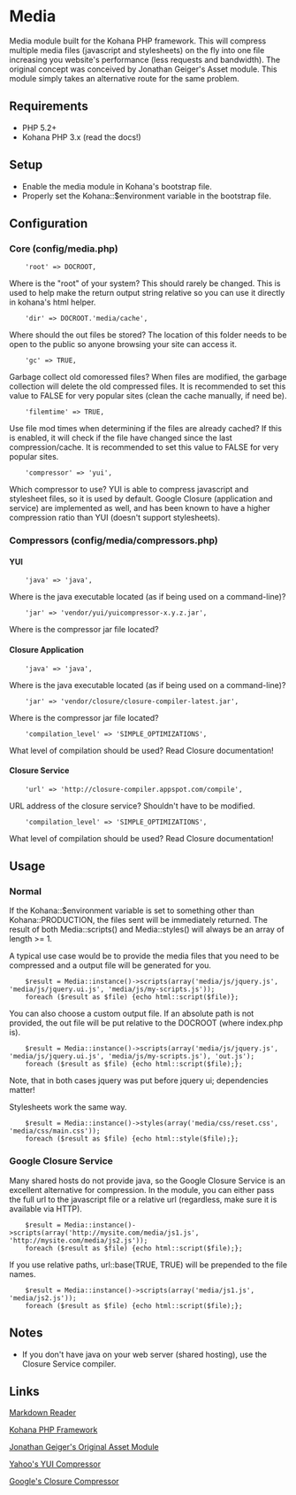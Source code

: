# Media

Media module built for the Kohana PHP framework.  This will compress multiple media files (javascript and stylesheets) on the fly into one file increasing you website's performance (less requests and bandwidth).  The original concept was conceived by Jonathan Geiger's Asset module.  This module simply takes an alternative route for the same problem.


## Requirements

- PHP 5.2+
- Kohana PHP 3.x (read the docs!)


## Setup

- Enable the media module in Kohana's bootstrap file.
- Properly set the Kohana::$environment variable in the bootstrap file.


## Configuration

### Core (config/media.php)

		'root' => DOCROOT,

Where is the "root" of your system?  This should rarely be changed.  This is used to help make the return output string relative so you can use it directly in kohana's html helper.

		'dir' => DOCROOT.'media/cache',

Where should the out files be stored?  The location of this folder needs to be open to the public so anyone browsing your site can access it.

		'gc' => TRUE,

Garbage collect old comoressed files?  When files are modified, the garbage collection will delete the old compressed files.  It is recommended to set this value to FALSE for very popular sites (clean the cache manually, if need be).

		'filemtime' => TRUE,

Use file mod times when determining if the files are already cached?  If this is enabled, it will check if the file have changed since the last compression/cache.  It is recommended to set this value to FALSE for very popular sites.

		'compressor' => 'yui',

Which compressor to use?  YUI is able to compress javascript and stylesheet files, so it is used by default.  Google Closure (application and service) are implemented as well, and has been known to have a higher compression ratio than YUI (doesn't support stylesheets).

### Compressors (config/media/compressors.php)

#### YUI

		'java' => 'java',

Where is the java executable located (as if being used on a command-line)?

		'jar' => 'vendor/yui/yuicompressor-x.y.z.jar',

Where is the compressor jar file located?

#### Closure Application

		'java' => 'java',

Where is the java executable located (as if being used on a command-line)?

		'jar' => 'vendor/closure/closure-compiler-latest.jar',

Where is the compressor jar file located?

		'compilation_level' => 'SIMPLE_OPTIMIZATIONS',

What level of compilation should be used?  Read Closure documentation!

#### Closure Service

		'url' => 'http://closure-compiler.appspot.com/compile',

URL address of the closure service?  Shouldn't have to be modified.

		'compilation_level' => 'SIMPLE_OPTIMIZATIONS',

What level of compilation should be used?  Read Closure documentation!


## Usage

### Normal

If the Kohana::$environment variable is set to something other than Kohana::PRODUCTION, the files sent will be immediately returned.  The result of both Media::scripts() and Media::styles() will always be an array of length >= 1.

A typical use case would be to provide the media files that you need to be compressed and a output file will be generated for you.

		$result = Media::instance()->scripts(array('media/js/jquery.js', 'media/js/jquery.ui.js', 'media/js/my-scripts.js'));
		foreach ($result as $file) {echo html::script($file)};

You can also choose a custom output file.  If an absolute path is not provided, the out file will be put relative to the DOCROOT (where index.php is).

		$result = Media::instance()->scripts(array('media/js/jquery.js', 'media/js/jquery.ui.js', 'media/js/my-scripts.js'), 'out.js');
		foreach ($result as $file) {echo html::script($file);};

Note, that in both cases jquery was put before jquery ui; dependencies matter!

Stylesheets work the same way.

		$result = Media::instance()->styles(array('media/css/reset.css', 'media/css/main.css'));
		foreach ($result as $file) {echo html::style($file);};

### Google Closure Service

Many shared hosts do not provide java, so the Google Closure Service is an excellent alternative for compression.  In the module, you can either pass the full url to the javascript file or a relative url (regardless, make sure it is available via HTTP).

		$result = Media::instance()->scripts(array('http://mysite.com/media/js1.js', 'http://mysite.com/media/js2.js'));
		foreach ($result as $file) {echo html::script($file);};

If you use relative paths, url::base(TRUE, TRUE) will be prepended to the file names.

		$result = Media::instance()->scripts(array('media/js1.js', 'media/js2.js'));
		foreach ($result as $file) {echo html::script($file);};


## Notes
* If you don't have java on your web server (shared hosting), use the Closure Service compiler.


## Links

[Markdown Reader](http://www.google.com/search?sourceid=chrome&ie=UTF-8&q=markdown+reader)

[Kohana PHP Framework](http://kohanaframework.org/)

[Jonathan Geiger's Original Asset Module](http://github.com/jonathangeiger/kohana-asset)

[Yahoo's YUI Compressor](http://developer.yahoo.com/yui/compressor/)

[Google's Closure Compressor](http://code.google.com/closure/compiler/docs/overview.html)

